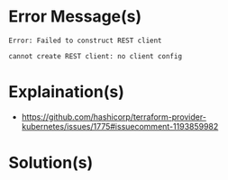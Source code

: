 # Error Message(s)

```Text
Error: Failed to construct REST client

cannot create REST client: no client config
```

# Explaination(s)

* https://github.com/hashicorp/terraform-provider-kubernetes/issues/1775#issuecomment-1193859982

# Solution(s)
